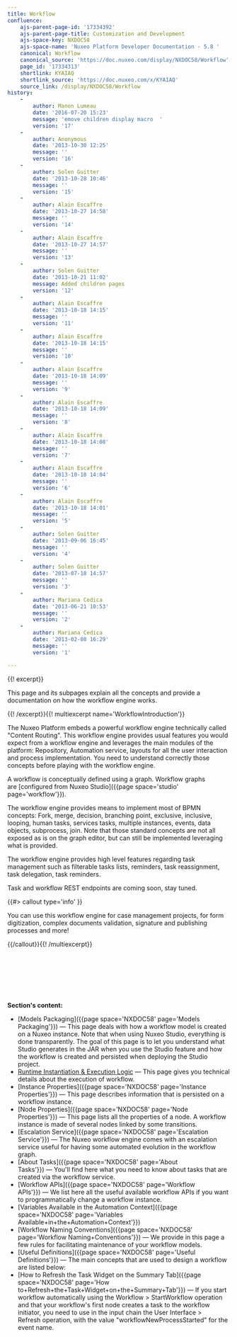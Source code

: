 ```yaml
---
title: Workflow
confluence:
    ajs-parent-page-id: '17334392'
    ajs-parent-page-title: Customization and Development
    ajs-space-key: NXDOC58
    ajs-space-name: 'Nuxeo Platform Developer Documentation - 5.8 '
    canonical: Workflow
    canonical_source: 'https://doc.nuxeo.com/display/NXDOC58/Workflow'
    page_id: '17334313'
    shortlink: KYAIAQ
    shortlink_source: 'https://doc.nuxeo.com/x/KYAIAQ'
    source_link: /display/NXDOC58/Workflow
history:
    - 
        author: Manon Lumeau
        date: '2016-07-20 15:23'
        message: 'emove children display macro  '
        version: '17'
    - 
        author: Anonymous
        date: '2013-10-30 12:25'
        message: ''
        version: '16'
    - 
        author: Solen Guitter
        date: '2013-10-28 10:46'
        message: ''
        version: '15'
    - 
        author: Alain Escaffre
        date: '2013-10-27 14:58'
        message: ''
        version: '14'
    - 
        author: Alain Escaffre
        date: '2013-10-27 14:57'
        message: ''
        version: '13'
    - 
        author: Solen Guitter
        date: '2013-10-21 11:02'
        message: Added children pages
        version: '12'
    - 
        author: Alain Escaffre
        date: '2013-10-18 14:15'
        message: ''
        version: '11'
    - 
        author: Alain Escaffre
        date: '2013-10-18 14:15'
        message: ''
        version: '10'
    - 
        author: Alain Escaffre
        date: '2013-10-18 14:09'
        message: ''
        version: '9'
    - 
        author: Alain Escaffre
        date: '2013-10-18 14:09'
        message: ''
        version: '8'
    - 
        author: Alain Escaffre
        date: '2013-10-18 14:08'
        message: ''
        version: '7'
    - 
        author: Alain Escaffre
        date: '2013-10-18 14:04'
        message: ''
        version: '6'
    - 
        author: Alain Escaffre
        date: '2013-10-18 14:01'
        message: ''
        version: '5'
    - 
        author: Solen Guitter
        date: '2013-09-06 16:45'
        message: ''
        version: '4'
    - 
        author: Solen Guitter
        date: '2013-07-18 14:57'
        message: ''
        version: '3'
    - 
        author: Mariana Cedica
        date: '2013-06-21 10:53'
        message: ''
        version: '2'
    - 
        author: Mariana Cedica
        date: '2013-02-08 16:29'
        message: ''
        version: '1'

---
```

<div class="row" data-equalizer data-equalize-on="medium"><div class="column medium-6">{{! excerpt}}

This page and its subpages explain all the concepts and provide a documentation on how the workflow engine works.

{{! /excerpt}}{{! multiexcerpt name='WorkflowIntroduction'}}

The Nuxeo Platform embeds a powerful workflow engine technically called "Content Routing". This workflow engine provides usual features you would expect from a workflow engine and leverages the main modules of the platform: Repository, Automation service, layouts for all the user interaction and process implementation. You need to understand correctly those concepts before playing with the workflow engine.&nbsp;

A workflow <span class="st">is conceptually defined</span> using a graph. Workflow graphs are&nbsp;[configured from Nuxeo Studio]({{page space='studio' page='workflow'}}).

The workflow engine provides means to implement most of BPMN concepts: Fork, merge, decision, branching point, exclusive, inclusive, looping, human tasks, services tasks, multiple instances, events, data objects, subprocess, join. Note that those standard concepts are not all exposed as is on the graph editor, but can still be implemented leveraging what is provided.

The workflow engine provides high level features regarding task management such as filterable tasks lists, reminders, task reassignment, task delegation, task reminders.

Task and workflow REST endpoints are coming soon, stay tuned.

{{#> callout type='info' }}

You can use this workflow engine for case management projects, for form digitization, complex documents validation, signature and publishing processes and more!

{{/callout}}{{! /multiexcerpt}}

&nbsp;

&nbsp;

&nbsp;

</div><div class="column medium-6">

**Section's content:**

*   [Models Packaging]({{page space='NXDOC58' page='Models Packaging'}})&nbsp;&mdash;&nbsp;<span class="smalltext">This page deals with how a workflow model is created on a Nuxeo instance. Note that when using Nuxeo Studio, everything is done transparently. The goal of this page is to let you understand what Studio generates in the JAR when you use the Studio feature and how the workflow is created and persisted when deploying the Studio project.</span>
*   [Runtime Instantiation & Execution Logic](https://doc.nuxeo.com/pages/viewpage.action?pageId=17334295)&nbsp;&mdash;&nbsp;<span class="smalltext">This page gives you technical details about the execution of workflow.</span>
*   [Instance Properties]({{page space='NXDOC58' page='Instance Properties'}})&nbsp;&mdash;&nbsp;<span class="smalltext">This page describes information that is persisted on a workflow instance.</span>
*   [Node Properties]({{page space='NXDOC58' page='Node Properties'}})&nbsp;&mdash;&nbsp;<span class="smalltext">This page lists all the properties of a node. A workflow instance is made of several nodes linked by some transitions.</span>
*   [Escalation Service]({{page space='NXDOC58' page='Escalation Service'}})&nbsp;&mdash;&nbsp;<span class="smalltext">The Nuxeo workflow engine comes with an escalation service useful for having some automated evolution in the workflow graph.&nbsp;</span>
*   [About Tasks]({{page space='NXDOC58' page='About Tasks'}})&nbsp;&mdash;&nbsp;<span class="smalltext">You'll find here what you need to know about tasks that are created via the workflow service.</span>
*   [Workflow APIs]({{page space='NXDOC58' page='Workflow APIs'}})&nbsp;&mdash;&nbsp;<span class="smalltext">We list here all the useful available workflow APIs if you want to programmatically change a workflow instance.</span>
*   [Variables Available in the Automation Context]({{page space='NXDOC58' page='Variables Available+in+the+Automation+Context'}})
*   [Workflow Naming Conventions]({{page space='NXDOC58' page='Workflow Naming+Conventions'}})&nbsp;&mdash;&nbsp;<span class="smalltext">We provide in this page a few rules for facilitating maintenance of your workflow models.</span>
*   [Useful Definitions]({{page space='NXDOC58' page='Useful Definitions'}})&nbsp;&mdash;&nbsp;<span class="smalltext">The main concepts that are used to design a workflow are listed below:</span>
*   [How to Refresh the Task Widget on the Summary Tab]({{page space='NXDOC58' page='How to+Refresh+the+Task+Widget+on+the+Summary+Tab'}})&nbsp;&mdash;&nbsp;<span class="smalltext">If you start workflow automatically using the&nbsp;Workflow > StartWorkflow&nbsp;operation and that your workflow's first node creates a task to the workflow initiator, you need to use in the input chain the&nbsp;User Interface > Refresh&nbsp;operation, with the value "workflowNewProcessStarted" for the event name.</span>

</div></div>